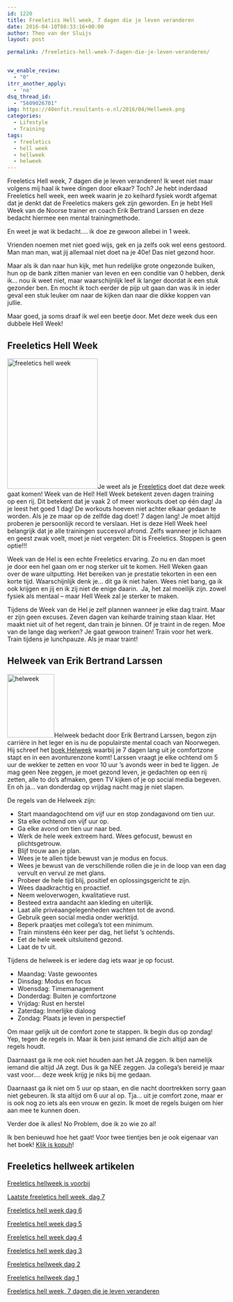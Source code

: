 ```yaml
---
id: 1220
title: Freeletics Hell week, 7 dagen die je leven veranderen
date: 2016-04-10T08:33:16+00:00
author: Theo van der Sluijs
layout: post

permalink: /freeletics-hell-week-7-dagen-die-je-leven-veranderen/


vw_enable_review:
  - "0"
itrr_another_apply:
  - 'no'
dsq_thread_id:
  - "5609026701"
img: https://40enfit.resultants-e.nl/2016/04/Hellweek.png
categories:
  - Lifestyle
  - Training
tags:
  - freeletics
  - hell week
  - hellweek
  - helweek
---
```

Freeletics Hell week, 7 dagen die je leven veranderen! Ik weet niet maar volgens mij haal ik twee dingen door elkaar? Toch? Je hebt inderdaad Freeletics hell week, een week waarin je zo keihard fysiek wordt afgemat dat je denkt dat de Freeletics makers gek zijn geworden. En je hebt Hell Week van de Noorse trainer en coach Erik Bertrand Larssen en deze bedacht hiermee een mental trainingmethode.

En weet je wat ik bedacht&#8230;. ik doe ze gewoon allebei in 1 week.<!--more-->

Vrienden noemen met niet goed wijs, gek en ja zelfs ook wel eens gestoord. Man man man, wat jij allemaal niet doet na je 40e! Das niet gezond hoor.

Maar als ik dan naar hun kijk, met hun redelijke grote ongezonde buiken, hun op de bank zitten manier van leven en een conditie van 0 hebben, denk ik&#8230; nou ik weet niet, maar waarschijnlijk leef ik langer doordat ik een stuk gezonder ben. En mocht ik toch eerder de pijp uit gaan dan was ik in ieder geval een stuk leuker om naar de kijken dan naar die dikke koppen van jullie.

Maar goed, ja soms draaf ik wel een beetje door. Met deze week dus een dubbele Hell Week!

## Freeletics Hell Week

<img class="alignleft wp-image-1222 size-medium" title="freeletics hell week" src="https://40enfit.resultants-e.nl/2016/04/freeletics-hell-week-208x300.png" alt="freeletics hell week" width="208" height="300" srcset="https://40enfit.resultants-e.nl/2016/04/freeletics-hell-week-208x300.png 208w, https://40enfit.resultants-e.nl/2016/04/freeletics-hell-week.png 640w" sizes="(max-width: 208px) 100vw, 208px" />Je weet als je <a href="https://40enfit.nl/run/freeletics-aanmelden/" target="_blank">Freeletics</a> doet dat deze week gaat komen! Week van de Hel! Hell Week betekent zeven dagen training op een rij. Dit betekent dat je vaak 2 of meer workouts doet op één dag! Ja je leest het goed 1 dag! De workouts hoeven niet achter elkaar gedaan te worden. Als je ze maar op de zelfde dag doet! 7 dagen lang! Je moet altijd proberen je persoonlijk record te verslaan. Het is deze Hell Week heel belangrijk dat je alle trainingen succesvol afrond. Zelfs wanneer je lichaam en geest zwak voelt, moet je niet vergeten: Dit is Freeletics. Stoppen is geen optie!!!

Week van de Hel is een echte Freeletics ervaring. Zo nu en dan moet je door een hel gaan om er nog sterker uit te komen. Hell Weken gaan over de ware uitputting. Het bereiken van je prestatie tekorten in een een korte tijd. Waarschijnlijk denk je&#8230; dit ga ik niet halen. Wees niet bang, ga ik ook krijgen en jij en ik zij niet de enige daarin.  Ja, het zal moeilijk zijn. zowel fysiek als mentaal &#8211; maar Hell Week zal je sterker te maken.

Tijdens de Week van de Hel je zelf plannen wanneer je elke dag traint. Maar er zijn geen excuses. Zeven dagen van keiharde training staan klaar. Het maakt niet uit of het regent, dan train je binnen. Of je traint in de regen. Moe van de lange dag werken? Je gaat gewoon trainen! Train voor het werk. Train tijdens je lunchpauze. Als je maar traint!

## Helweek van Erik Bertrand Larssen

<img class="alignleft wp-image-1223 " title="helweek" src="https://40enfit.resultants-e.nl/2016/04/helweek-221x300.jpg" alt="helweek" width="108" height="146" srcset="https://40enfit.resultants-e.nl/2016/04/helweek-221x300.jpg 221w, https://40enfit.resultants-e.nl/2016/04/helweek.jpg 550w" sizes="(max-width: 108px) 100vw, 108px" />Helweek bedacht door Erik Bertrand Larssen, begon zijn carrière in het leger en is nu de populairste mental coach van Noorwegen. Hij schreef het <a href="https://partner.bol.com/click/click?p=2&t=url&s=33431&f=TXL&url=https%3A%2F%2Fwww.bol.com%2Fnl%2Fp%2Fhelweek%2F9200000034767582%2F&name=Helweek%2C%20Erik%20Bertrand%20Larssen" target="_blank">boek Helweek</a> waarbij je 7 dagen lang uit je comfortzone stapt en in een avonturenzone komt! Larssen vraagt je elke ochtend om 5 uur de wekker te zetten en voor 10 uur &#8217;s avonds weer in bed te liggen. Je mag geen Nee zeggen, je moet gezond leven, je gedachten op een rij zetten, alle to do&#8217;s afmaken, geen TV kijken of je op social media begeven. En oh ja&#8230; van donderdag op vrijdag nacht mag je niet slapen.

De regels van de Helweek zijn:

  * Start maandagochtend om vijf uur en stop zondagavond om tien uur.
  * Sta elke ochtend om vijf uur op.
  * Ga elke avond om tien uur naar bed.
  * Werk de hele week extreem hard. Wees gefocust, bewust en plichtsgetrouw.
  * Blijf trouw aan je plan.
  * Wees je te allen tijde bewust van je modus en focus.
  * Wees je bewust van de verschillende rollen die je in de loop van een dag vervult en vervul ze met glans.
  * Probeer de hele tijd blij, positief en oplossingsgericht te zijn.
  * Wees daadkrachtig en proactief.
  * Neem weloverwogen, kwalitatieve rust.
  * Besteed extra aandacht aan kleding en uiterlijk.
  * Laat alle privéaangelegenheden wachten tot de avond.
  * Gebruik geen social media onder werktijd.
  * Beperk praatjes met collega&#8217;s tot een minimum.
  * Train minstens één keer per dag, het liefst &#8217;s ochtends.
  * Eet de hele week uitsluitend gezond.
  * Laat de tv uit.

Tijdens de helweek is er iedere dag iets waar je op focust.

  * Maandag: Vaste gewoontes
  * Dinsdag: Modus en focus
  * Woensdag: Timemanagement
  * Donderdag: Buiten je comfortzone
  * Vrijdag: Rust en herstel
  * Zaterdag: Innerlijke dialoog
  * Zondag: Plaats je leven in perspectief

Om maar gelijk uit de comfort zone te stappen. Ik begin dus op zondag! Yep, tegen de regels in. Maar ik ben juist iemand die zich altijd aan de regels houdt.

Daarnaast ga ik me ook niet houden aan het JA zeggen. Ik ben namelijk iemand die altijd JA zegt. Dus ik ga NEE zeggen. Ja collega&#8217;s bereid je maar vast voor&#8230;. deze week krijg je niks bij me gedaan.

Daarnaast ga ik niet om 5 uur op staan, en die nacht doortrekken sorry gaan niet gebeuren. Ik sta altijd om 6 uur al op. Tja&#8230; uit je comfort zone, maar er is ook nog zo iets als een vrouw en gezin. Ik moet de regels buigen om hier aan mee te kunnen doen.

Verder doe ik alles! No Problem, doe ik zo wie zo al!

Ik ben benieuwd hoe het gaat! Voor twee tientjes ben je ook eigenaar van het boek! <a href="https://partner.bol.com/click/click?p=2&t=url&s=33431&f=TXL&url=https%3A%2F%2Fwww.bol.com%2Fnl%2Fp%2Fhelweek%2F9200000034767582%2F&name=Helweek%2C%20Erik%20Bertrand%20Larssen" target="_blank">Klik is kopuh</a>!

## Freeletics hellweek artikelen

[Freeletics hellweek is voorbij](https://40enfit.nl/freeletics-hellweek-is-voorbij/)
  
[Laatste freeletics hell week, dag 7](https://40enfit.nl/laatste-freeletics-hell-week-dag-7/)
  
[Freeletics hell week dag 6](https://40enfit.nl/freeletics-hell-week-dag-6/)
  
[Freeletics hell week dag 5](https://40enfit.nl/freeletics-hell-week-dag-5/)
  
[Freeletics hell week dag 4](https://40enfit.nl/freeletics-hell-week-dag-4/)
  
[Freeletics hell week dag 3](https://40enfit.nl/freeletics-hell-week-dag-3/)
  
[Freeletics hellweek dag 2](https://40enfit.nl/freeletics-hellweek-dag-2/)
  
[Freeletics hellweek dag 1](https://40enfit.nl/freeletics-hellweek-dag-1/)
  
[Freeletics hell week, 7 dagen die je leven veranderen](https://40enfit.nl/freeletics-hell-week-7-dagen-die-je-leven-veranderen/)